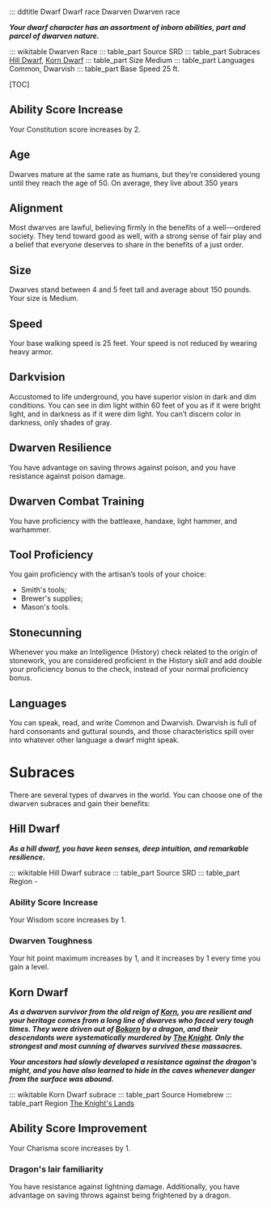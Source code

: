::: ddtitle Dwarf
    Dwarf race
    Dwarven
    Dwarven race

***Your dwarf character has an assortment of inborn abilities, part and parcel of dwarven nature.***

::: wikitable Dwarven Race
    ::: table_part Source
        SRD
    ::: table_part Subraces
        [Hill Dwarf](race-dwarf.md#hill-dwarf), [Korn Dwarf](race-dwarf.md#korn-dwarf)
    ::: table_part Size
        Medium
    ::: table_part Languages
        Common, Dwarvish
    ::: table_part Base Speed
        25 ft.

[TOC]

## Ability Score Increase

Your Constitution score increases by 2.

## Age

Dwarves mature at the same rate as humans, but they’re considered young until they reach the age of 50. On average, they live about 350 years

## Alignment

Most dwarves are lawful, believing firmly in the benefits of a well-­‐‑ordered society. They tend toward good as well, with a strong sense of fair play and a belief that everyone deserves to share in the benefits of a just order.

## Size

Dwarves stand between 4 and 5 feet tall and average about 150 pounds. Your size is Medium.

## Speed

Your base walking speed is 25 feet. Your speed is not reduced by wearing heavy armor.

## Darkvision

Accustomed to life underground, you have superior vision in dark and dim conditions. You can see in dim light within 60 feet of you as if it were bright light, and in darkness as if it were dim light. You can’t discern color in darkness, only shades of gray.

## Dwarven Resilience

You have advantage on saving throws against poison, and you have resistance against poison damage.

## Dwarven Combat Training

You have proficiency with the battleaxe, handaxe, light hammer, and warhammer.

## Tool Proficiency

You gain proficiency with the artisan’s tools of your choice: 

- Smith's tools;
- Brewer's supplies;
- Mason's tools.

## Stonecunning

Whenever you make an Intelligence (History) check related to the origin of stonework, you are considered proficient in the History skill and add double your proficiency bonus to the check, instead of your normal proficiency bonus.

## Languages

You can speak, read, and write Common and Dwarvish. Dwarvish is full of hard consonants and guttural sounds, and those characteristics spill over into whatever other language a dwarf might speak.

# Subraces

There are several types of dwarves in the world. You can choose one of the dwarven subraces and gain their benefits:

## Hill Dwarf

***As a hill dwarf, you have keen senses, deep intuition, and remarkable resilience.***

::: wikitable Hill Dwarf subrace
    ::: table_part Source
        SRD
    ::: table_part Region
        -

### Ability Score Increase

Your Wisdom score increases by 1.

### Dwarven Toughness

Your hit point maximum increases by 1, and it increases by 1 every time you gain a level.

## Korn Dwarf

***As a dwarven survivor from the old reign of [Korn](the-knights-lands.md), you are resilient and your heritage comes from a long line of dwarves who faced very tough times. They were driven out of [Bokorn](the-knights-lands.md#the-caverns-below-the-knights-lands) by a dragon, and their descendants were systematically murdered by [The Knight](the-knight.md). Only the strongest and most cunning of dwarves survived these massacres.***

***Your ancestors had slowly developed a resistance against the dragon's might, and you have also learned to hide in the caves whenever danger from the surface was abound.***

::: wikitable Korn Dwarf subrace
    ::: table_part Source
        Homebrew
    ::: table_part Region
        [The Knight's Lands](the-knights-lands.md)

## Ability Score Improvement

Your Charisma score increases by 1.

### Dragon's lair familiarity

You have resistance against lightning damage. Additionally, you have advantage on saving throws against being frightened by a dragon.
